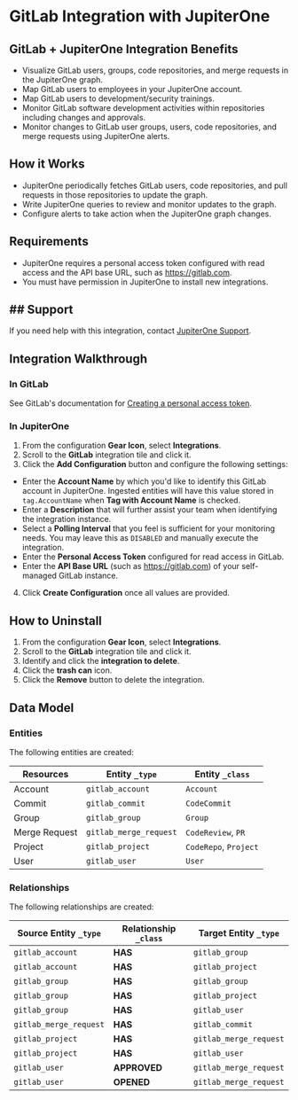 # GitLab Integration with JupiterOne

## GitLab + JupiterOne Integration Benefits

- Visualize GitLab users, groups, code repositories, and merge requests in the JupiterOne graph.
- Map GitLab users to employees in your JupiterOne account.
- Map GitLab users to development/security trainings.
- Monitor GitLab software development activities within repositories including changes and approvals.
- Monitor changes to GitLab user groups, users, code repositories, and merge requests using JupiterOne alerts.

## How it Works

- JupiterOne periodically fetches GitLab users, code repositories, and pull requests in those repositories to update the graph.
- Write JupiterOne queries to review and monitor updates to the graph.
- Configure alerts to take action when the JupiterOne graph changes.

## Requirements

- JupiterOne requires a personal access token configured with read access and the API base URL, such as https://gitlab.com.
- You must have permission in JupiterOne to install new integrations.

## ## Support

If you need help with this integration, contact [JupiterOne Support](https://support.jupiterone.io).

## Integration Walkthrough

### In GitLab

See GitLab's documentation for
[Creating a personal access token](https://docs.gitlab.com/ee/user/profile/personal_access_tokens.html#creating-a-personal-access-token).

### In JupiterOne

1. From the configuration **Gear Icon**, select **Integrations**.
2. Scroll to the **GitLab** integration tile and click it.
3. Click the **Add Configuration** button and configure the following settings:

- Enter the **Account Name** by which you'd like to identify this GitLab account
  in JupiterOne. Ingested entities will have this value stored in
  `tag.AccountName` when **Tag with Account Name** is checked.
- Enter a **Description** that will further assist your team when identifying
  the integration instance.
- Select a **Polling Interval** that you feel is sufficient for your monitoring
  needs. You may leave this as `DISABLED` and manually execute the integration.
- Enter the **Personal Access Token** configured for read access in GitLab.
- Enter the **API Base URL** (such as https://gitlab.com) of your self-managed GitLab instance.

4. Click **Create Configuration** once all values are provided.

## How to Uninstall

1. From the configuration **Gear Icon**, select **Integrations**.
2. Scroll to the **GitLab** integration tile and click it.
3. Identify and click the **integration to delete**.
4. Click the **trash can** icon.
5. Click the **Remove** button to delete the integration.

<!-- {J1_DOCUMENTATION_MARKER_START} -->
<!--
********************************************************************************
NOTE: ALL OF THE FOLLOWING DOCUMENTATION IS GENERATED USING THE
"j1-integration document" COMMAND. DO NOT EDIT BY HAND! PLEASE SEE THE DEVELOPER
DOCUMENTATION FOR USAGE INFORMATION:

https://github.com/JupiterOne/sdk/blob/main/docs/integrations/development.md
********************************************************************************
-->

## Data Model

### Entities

The following entities are created:

| Resources     | Entity `_type`         | Entity `_class`       |
| ------------- | ---------------------- | --------------------- |
| Account       | `gitlab_account`       | `Account`             |
| Commit        | `gitlab_commit`        | `CodeCommit`          |
| Group         | `gitlab_group`         | `Group`               |
| Merge Request | `gitlab_merge_request` | `CodeReview`, `PR`    |
| Project       | `gitlab_project`       | `CodeRepo`, `Project` |
| User          | `gitlab_user`          | `User`                |

### Relationships

The following relationships are created:

| Source Entity `_type`  | Relationship `_class` | Target Entity `_type`  |
| ---------------------- | --------------------- | ---------------------- |
| `gitlab_account`       | **HAS**               | `gitlab_group`         |
| `gitlab_account`       | **HAS**               | `gitlab_project`       |
| `gitlab_group`         | **HAS**               | `gitlab_group`         |
| `gitlab_group`         | **HAS**               | `gitlab_project`       |
| `gitlab_group`         | **HAS**               | `gitlab_user`          |
| `gitlab_merge_request` | **HAS**               | `gitlab_commit`        |
| `gitlab_project`       | **HAS**               | `gitlab_merge_request` |
| `gitlab_project`       | **HAS**               | `gitlab_user`          |
| `gitlab_user`          | **APPROVED**          | `gitlab_merge_request` |
| `gitlab_user`          | **OPENED**            | `gitlab_merge_request` |

<!--
********************************************************************************
END OF GENERATED DOCUMENTATION AFTER BELOW MARKER
********************************************************************************
-->
<!-- {J1_DOCUMENTATION_MARKER_END} -->
